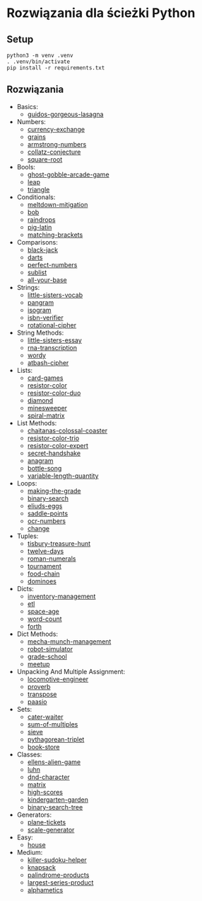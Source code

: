 # Rozwiązania dla ścieżki Python

## Setup

```
python3 -m venv .venv
. .venv/bin/activate
pip install -r requirements.txt
```

## Rozwiązania
- Basics:
    - [guidos-gorgeous-lasagna](guidos-gorgeous-lasagna/README.md)
- Numbers:
    - [currency-exchange](currency-exchange/README.md)
    - [grains](grains/README.md)
    - [armstrong-numbers](armstrong-numbers/README.md)
    - [collatz-conjecture](collatz-conjecture/README.md)
    - [square-root](square-root/README.md)
- Bools:
    - [ghost-gobble-arcade-game](ghost-gobble-arcade-game/README.md)
    - [leap](leap/README.md)
    - [triangle](triangle/README.md)
- Conditionals:
    - [meltdown-mitigation](meltdown-mitigation/README.md)
    - [bob](bob/README.md)
    - [raindrops](raindrops/README.md)
    - [pig-latin](pig-latin/README.md)
    - [matching-brackets](matching-brackets/README.md)
- Comparisons:
    - [black-jack](black-jack/README.md)
    - [darts](darts/README.md)
    - [perfect-numbers](perfect-numbers/README.md)
    - [sublist](sublist/README.md)
    - [all-your-base](all-your-base/README.md)
- Strings:
    - [little-sisters-vocab](little-sisters-vocab/README.md)
    - [pangram](pangram/README.md)
    - [isogram](isogram/README.md)
    - [isbn-verifier](isbn-verifier/README.md)
    - [rotational-cipher](rotational-cipher/README.md)
- String Methods:
    - [little-sisters-essay](little-sisters-essay/README.md)
    - [rna-transcription](rna-transcription/README.md)
    - [wordy](wordy/README.md)
    - [atbash-cipher](atbash-cipher/README.md)
- Lists:
    - [card-games](card-games/README.md)
    - [resistor-color](resistor-color/README.md)
    - [resistor-color-duo](resistor-color-duo/README.md)
    - [diamond](diamond/README.md)
    - [minesweeper](minesweeper/README.md)
    - [spiral-matrix](spiral-matrix/README.md)
- List Methods:
    - [chaitanas-colossal-coaster](chaitanas-colossal-coaster/README.md)
    - [resistor-color-trio](resistor-color-trio/README.md)
    - [resistor-color-expert](resistor-color-expert/README.md)
    - [secret-handshake](secret-handshake/README.md)
    - [anagram](anagram/README.md)
    - [bottle-song](bottle-song/README.md)
    - [variable-length-quantity](variable-length-quantity/README.md)
- Loops:
    - [making-the-grade](making-the-grade/README.md)
    - [binary-search](binary-search/README.md)
    - [eliuds-eggs](eliuds-eggs/README.md)
    - [saddle-points](saddle-points/README.md)
    - [ocr-numbers](ocr-numbers/README.md)
    - [change](change/README.md)
- Tuples:
    - [tisbury-treasure-hunt](tisbury-treasure-hunt/README.md)
    - [twelve-days](twelve-days/README.md)
    - [roman-numerals](roman-numerals/README.md)
    - [tournament](tournament/README.md)
    - [food-chain](food-chain/README.md)
    - [dominoes](dominoes/README.md)
- Dicts:
    - [inventory-management](inventory-management/README.md)
    - [etl](etl/README.md)
    - [space-age](space-age/README.md)
    - [word-count](word-count/README.md)
    - [forth](forth/README.md)
- Dict Methods:
    - [mecha-munch-management](mecha-munch-management/README.md)
    - [robot-simulator](robot-simulator/README.md)
    - [grade-school](grade-school/README.md)
    - [meetup](meetup/README.md)
- Unpacking And Multiple Assignment:
    - [locomotive-engineer](locomotive-engineer/README.md)
    - [proverb](proverb/README.md)
    - [transpose](transpose/README.md)
    - [paasio](paasio/README.md)
- Sets:
    - [cater-waiter](cater-waiter/README.md)
    - [sum-of-multiples](sum-of-multiples/README.md)
    - [sieve](sieve/README.md)
    - [pythagorean-triplet](pythagorean-triplet/README.md)
    - [book-store](book-store/README.md)
- Classes:
    - [ellens-alien-game](ellens-alien-game/README.md)
    - [luhn](luhn/README.md)
    - [dnd-character](dnd-character/README.md)
    - [matrix](matrix/README.md)
    - [high-scores](high-scores/README.md)
    - [kindergarten-garden](kindergarten-garden/README.md)
    - [binary-search-tree](binary-search-tree/README.md)
- Generators:
    - [plane-tickets](plane-tickets/README.md)
    - [scale-generator](scale-generator/README.md)
- Easy:
    - [house](house/README.md)
- Medium:
    - [killer-sudoku-helper](killer-sudoku-helper/README.md)
    - [knapsack](knapsack/README.md)
    - [palindrome-products](palindrome-products/README.md)
    - [largest-series-product](largest-series-product/README.md)
    - [alphametics](alphametics/README.md)
